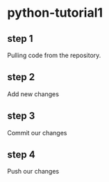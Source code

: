 # python-tutorial1


## step 1
Pulling code from the repository.

## step 2
Add new changes

## step 3
Commit our changes

## step 4
Push our changes